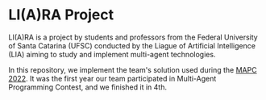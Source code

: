 # LI(A)RA Project

LI(A)RA is a project by students and professors from the Federal University of Santa Catarina (UFSC) conducted by the Liague of Artificial Intelligence (LIA) aiming to study and implement multi-agent technologies.

In this repository, we implement the team's solution used during the [MAPC 2022](https://multiagentcontest.org/). 
It was the first year our team participated in Multi-Agent Programming Contest, and we finished it in 4th. 
